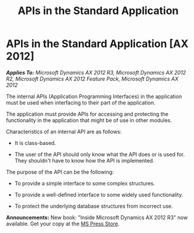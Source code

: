 ﻿---
title: APIs in the Standard Application
TOCTitle: APIs
ms:assetid: d4fae32d-be56-4389-8c87-7b67a570e4bb
ms:mtpsurl: https://msdn.microsoft.com/en-us/library/Aa873132(v=AX.60)
ms:contentKeyID: 35252018
ms.date: 05/18/2015
mtps_version: v=AX.60
---

# APIs in the Standard Application [AX 2012]


_**Applies To:** Microsoft Dynamics AX 2012 R3, Microsoft Dynamics AX 2012 R2, Microsoft Dynamics AX 2012 Feature Pack, Microsoft Dynamics AX 2012_

The internal APIs (Application Programming Interfaces) in the application must be used when interfacing to their part of the application.

The application must provide APIs for accessing and protecting the functionality in the application that might be of use in other modules.

Characteristics of an internal API are as follows:

  - It is class-based.

  - The user of the API should only know what the API does or is used for. They shouldn't have to know how the API is implemented.

The purpose of the API can be the following:

  - To provide a simple interface to some complex structures.

  - To provide a well-defined interface to some widely used functionality.

  - To protect the underlying database structures from incorrect use.

  
**Announcements:** New book: "Inside Microsoft Dynamics AX 2012 R3" now available. Get your copy at the [MS Press Store](https://www.microsoftpressstore.com/store/inside-microsoft-dynamics-ax-2012-r3-9780735685109).

